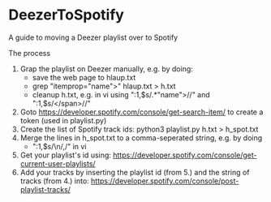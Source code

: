 # DeezerToSpotify
A guide to moving a Deezer playlist over to Spotify

The process
1. Grap the playlist on Deezer manually, e.g. by doing:
   - save the web page to hlaup.txt
   - grep "itemprop=\"name\">" hlaup.txt  > h.txt
   - cleanup h.txt, e.g. in vi using ":1,$s/.*"name">//" and ":1,$s/<\/span>//"
2. Goto https://developer.spotify.com/console/get-search-item/ to create a token (used in playlist.py)
3. Create the list of Spotify track ids: python3 playlist.py h.txt > h_spot.txt
4. Merge the lines in h_spot.txt to a comma-seperated string, e.g. by doing
   - ":1,$s/\n/,/" in vi
5. Get your playlist's id using: https://developer.spotify.com/console/get-current-user-playlists/
6. Add your tracks by inserting the playlist id (from 5.) and the string of tracks (from 4.) into: https://developer.spotify.com/console/post-playlist-tracks/
